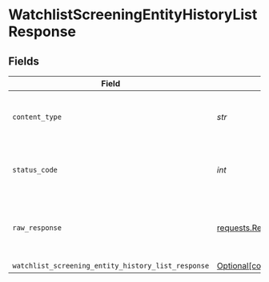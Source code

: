 # WatchlistScreeningEntityHistoryListResponse


## Fields

| Field                                                                                                                                      | Type                                                                                                                                       | Required                                                                                                                                   | Description                                                                                                                                |
| ------------------------------------------------------------------------------------------------------------------------------------------ | ------------------------------------------------------------------------------------------------------------------------------------------ | ------------------------------------------------------------------------------------------------------------------------------------------ | ------------------------------------------------------------------------------------------------------------------------------------------ |
| `content_type`                                                                                                                             | *str*                                                                                                                                      | :heavy_check_mark:                                                                                                                         | HTTP response content type for this operation                                                                                              |
| `status_code`                                                                                                                              | *int*                                                                                                                                      | :heavy_check_mark:                                                                                                                         | HTTP response status code for this operation                                                                                               |
| `raw_response`                                                                                                                             | [requests.Response](https://requests.readthedocs.io/en/latest/api/#requests.Response)                                                      | :heavy_minus_sign:                                                                                                                         | Raw HTTP response; suitable for custom response parsing                                                                                    |
| `watchlist_screening_entity_history_list_response`                                                                                         | [Optional[components.WatchlistScreeningEntityHistoryListResponse]](../../models/components/watchlistscreeningentityhistorylistresponse.md) | :heavy_minus_sign:                                                                                                                         | OK                                                                                                                                         |